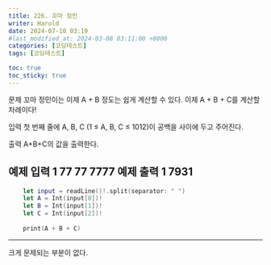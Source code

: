 ```yaml
---
title: 226. 꼬마 정민
writer: Harold
date: 2024-07-10 03:19
#last_modified_at: 2024-03-08 03:11:00 +0800
categories: [코딩테스트]
tags: [코딩테스트]

toc: true
toc_sticky: true
---
```

문제
꼬마 정민이는 이제 A + B 정도는 쉽게 계산할 수 있다. 이제 A + B + C를 계산할 차례이다!

입력
첫 번째 줄에 A, B, C (1 ≤ A, B, C ≤ 1012)이 공백을 사이에 두고 주어진다.

출력
A+B+C의 값을 출력한다.

예제 입력 1 
77 77 7777
예제 출력 1 
7931
---
```swift
    let input = readLine()!.split(separator: " ")
    let A = Int(input[0])!
    let B = Int(input[1])!
    let C = Int(input[2])!
    
    print(A + B + C)
```
---

크게 문제되는 부분이 없다.